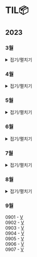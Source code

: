 # TIL📦

## 2023
### 3월
<details>
<summary>접기/펼치기</summary>
0323 - <a href = "./03/0323/0323.md">V</a><br>
0324 - <a href = "./03/0324/0324.md">V</a><br>
추상클래스, 인터페이스, 자바 문법 복습(0330)<br>
0325 - <a href = "./03/0325/0325.md">V</a><br>
0326 - <a href = "./03/0326/0326.md">V</a><br>
C enum 복습(0327), 자료구조 Ch14. 그래프 복습(0327) <br>
0327 - <a href = "./03/0327/0327.md">V</a><br>
mysql 1~10강 정리 후 관련 문제 풀기(0420), 데이터베이스 개념 정규화까지 끝내기(0402)<br>
0328 - <a href = "./03/0328/0328.md">V</a><br>
0329 - <a href = "./03/0329/0329.md">V</a><br>
0330- <a href = "./03/0330/0330.md">V</a><br>
0331 - <a href = "./03/0331/0331.md">V</a><br>

### 3월 정리⌛️
정보처리기사 실기(~UML), 자바 복습, 열혈 자료구조 1회독, mysql 기초, 데이터베이스 개념(~정규화 전까지)<br>
프론트(html/css/javascript)기초 시작, 알고리즘(로버트세지윅) 시작, PS(백준 기초 알고리즘 8문제)<br>
객체지향의 사실과 오해 1회독, UML 기초와 응용(~유스케이스 다이어그램), 블로그 포스팅용 문서화 작업...<br>

### 4월 우선순위🎯
1. 정보처리기사 실기(4/23) 합격
2. PS 하루 한 문제
3. 알고리즘(로버트세지윅) 강의 + 책 1회독
4. 영어 회화 유창할 정도로 연습
5. sql, 데이터베이스 개념  끝내기

</details>

### 4월
<details>
<summary>접기/펼치기</summary>
0401 - <a href="./04/0401/0401.md">V</a><br>
0402 - <a href="./04/0402/0402.md">V</a><br>
0403 - <a href="./04/0403/0403.md">V</a><br>
하루 3 문제 이상 해결하기(0411)<br>
0404 - <a href="./04/0404/0404.md">V</a><br>
0405 - <a href="./04/0405/0405.md">V</a><br>
0406 - <a href="./04/0406/0406.md">V</a><br>
0407 - <a href="./04/0407/0407.md">V</a><br>
0408 - <a href="./04/0408/0408.md">V</a><br>
0409 - <a href="./04/0409/0409.md">V</a><br>
0410 - <a href="./04/0410/0410.md">V</a><br>
0411 - <a href="./04/0411/0411.md">V</a><br>
0412 - <a href="./04/0412/0412.md">V</a><br>
0413 - <a href="./04/0413/0413.md">V</a><br>
0414 - <a href="./04/0414/0414.md">V</a><br>
0415 - <a href="./04/0415/0415.md">V</a><br>
비트 연산 공부하기, 유클리드 호제법, binary\_gcd 복습(0428)<br>
0416 - <a href="./04/0416/0416.md">V</a><br>
정보처리기사 실기 하루종일 공부(0422-23), 자바, 파이썬 복습 정처기 ps(0417)<br>
0417 - <a href="./04/0417/0417.md">V</a><br>
정처기 sql, 데이터베이스 파트 끝내기(0420)<br>
0418 - <a href="./04/0418/0418.md">V</a><br>
0419 - <a href="./04/0419/0419.md">V</a><br>
0420 - <a href="./04/0420_21_22/0420.md">V</a><br>
시나공 정처기 실기 1권 중요파트 위주로 3회독, 실기 2권 11장 응용 SW기초 기술파트 2회독(0422-23)<br>
0421 - <a href="./04/0420_21_22/0420.md">V</a><br>
0422 - <a href="./04/0420_21_22/0420.md">V</a><br>
0423 - <a href="./04/0423/0423.md">V</a><br>
독학사 데이터베이스 교재 개념 끝내기(0424,25,28), 프로그래머스 SQL문제 풀기(0423)<br>
관계대수, 관계해석, 정규화 등 주요 개념 정리하기(0424,25,28)<br>
0424 - <a href="./04/0424/0424.md">V</a><br>
0425 - <a href="./04/0425/0425.md">V</a><br>
객체지향의 사실과 오해 문서화 시작하기(0429), 자료구조 큐, 트리, 우선순위 큐와 힙까지 복습하기(0428)<br> 
순열과 조합 개념 확실히 잡기(0503)<br>
0426 - <a href="./04/0426/0426.md">V</a><br>
0427 - <a href="./04/0427/0427.md">V</a><br>
0428 - <a href="./04/0428/0428.md">V</a><br>
0429 - <a href="./04/0429/0429.md">V</a><br>
0430 - <a href="./04/0430/0430.md">V</a><br>

### 4월 결과🎯
1. ~~정보처리기사 실기(4/23) 합격~~ -> 🎯가채점 결과 합격
2. ~~PS 하루 한 문제~~ -> 🎯백준 41문제, 프로그래머스 SQL 9문제
3. 알고리즘(로버트세지윅) 강의 + 책 1회독 -> ⛹🏻‍♂️Pivot. 자바 중급 활용 + 빈출 알고리즘 PS 수월하게 한 다음 이론 공부하기
4. 영어 회화 유창할 정도로 연습 -> 🚴🏻‍♂️꾸준히. 독학사 영어 80 이상, 토익 950 이상, 토스 레벨8 목표로 지속적으로.
5. ~~sql, 데이터베이스 개념 끝내기~~ -> 🎯정보처리기사 데이터베이스, 독학사 데이터베이스, 유데미 강의 학습, SQL 문제풀이

### 4월 정리⌛️
정보처리기사 실기 학습 및 취득<br>
데이터베이스 개념 학습 및 SQL 활용, 자료구조 복습<br> 
PS(50문제) - 구현, 수학(유클리드 호제법, 에라토스테네스의 체, 비트 연산, 스테인 알고리즘, 부분합), 투 포인터<br> 
다이나믹 프로그래밍 개념 학습<br>

### 4월 독서📖
(객체 지향 설계와 분석을 위한) UML 기초와 응용 - 한정수, 김귀정<br>
(스프링 입문을 위한) 자바 객체 지향의 원리와 이해 - 김종민<br> 
린치핀 : 누구도 대체할 수 없는 존재 - 세스 고딘<br> 
1만 시간의 재발견 : 노력은 왜 우리를 배신하는가 - 안데르스 에릭슨, 로버트 풀<br> 
소프트웨어 장인 : 프로페셔널리즘/실용주의/자부심 - 산드로 만쿠소<br>
포지셔닝 : 인류 불변의 마케팅 클래식 - 잭 트라우스, 앨 리스<br>

### 5월 우선순위🎯
1.	자바 실력 키우기 (모던 자바 인 액션, 오브젝트, 좋은 코드 나쁜 코드)
2.	디버깅, TDD 과정 익히기(디버거 사용법, 블랙박스 테스트, TDD 학습)
3.	통합컴퓨터 시스템(독학사, 컴퓨터 구조 및 설계, 운영체제, 전자계산기 조직 응용 기사)
4.	통합 프로그래밍(독학사), PS 꾸준히, C++만 별도로 학습
5.	SQLD 공부(데이터베이스 복습, 6월 초 시험 목표)
6.	영어(영단기 신토익 RC 20일 문법) + LC Part2 집중 연습
7.	C로 기초 알고리즘 학습(자료구조 복습, 다이나믹 프로그래밍, 브루트포스, DFS, BFS)
8.	Rosen의 이산수학(1. 논리와 증명, 2. 집합, 함수, 수열, 수열의 합, 행렬 3. 알고리즘)

</details>

### 5월
<details>
<summary>접기/펼치기</summary>
0501 - <a href="./05/0501/0501.md">V</a><br>
0502 - <a href="./05/0502/0502.md">V</a><br>
자바 스레드, 병렬처리 개념 공부하기(0504, -ing), 지네릭스 활용 복습하기(0503), 시간관리(0503)<br>
0503 - <a href="./05/0503/0503.md">V</a><br>
자바 스크립트 공부하기(0504, 0506, 0507, 0508, 0509, 0510, 0511, 0512, 0513, 0514, 0515, 0516, 0517, 0518, 0519, 0520, 0521, 0522, 0523)<br>
0504 - <a href="./05/0504/0504.md">V</a><br>
스레드 공부 이후 운영체제 병렬처리, 컴퓨터 구조 및 설계 관련 내용 학습()<br>
0505 - <a href="./05/0505/0505.md">V</a><br>
0506 - <a href="./05/0506/0506.md">V</a><br>
0507 - <a href="./05/0507/0507.md">V</a><br>
자바스크립트 프로젝트에 쓰인 html/css/javascript 공부(0508, 0509, 0510, 0511, 0512, 0513, 0514, 0515, 0516, 0517, 0518, 0519, 0520, 0521, 0522, 0523)<br>
0508 - <a href="./05/0508/0508.md">V</a><br>
0509 - <a href="./05/0509/0509.md">V</a><br>
0510 - <a href="./05/0510/0510.md">V</a><br>
0511 - <a href="./05/0511/0511.md">V</a><br>
0512 - <a href="./05/0512/0512.md">V</a><br>
0513 - <a href="./05/0513/0513.md">V</a><br>
0514 - <a href="./05/0514/0514.md">V</a><br>
0515 - <a href="./05/0515/0515.md">V</a><br>
0516 - <a href="./05/0516/0516.md">V</a><br>
0517 - <a href="./05/0517/0517.md">V</a><br>
0518 - <a href="./05/0518/0518.md">V</a><br>
HTML FORM 기능으로 데이터 송수신 시 암호화 적용하기()<br>
0519 - <a href="./05/0519/0519.md">V</a><br>
0520 - <a href="./05/0520/0520.md">V</a><br>
0521 - <a href="./05/0521/0521.md">V</a><br>
0522 - <a href="./05/0522/0522.md">V</a><br>
자바스크립트 프로젝트 복습하면서 리팩토링 하기()<br>
0523 - <a href="./05/0523/0523.md">V</a><br>
0524 - <a href="./05/0524/0524.md">V</a><br>
0525 - <a href="./05/0525/0525.md">V</a><br>
0526 - <a href="./05/0526/0526.md">V</a><br>
~~김영한 스프링 기초 복습하면서 정리하기(0605), 네트워크 기초 복습하면서 정리하기(0630)~~<br>
정리 내용이 강의 자료와 별 다를 바 없다. 강의 자료에도 핵심만 나와 있으니 강의 자료로 복습한다.   
0527 - <a href="./05/0527/0527.md">V</a><br>
0528 - <a href="./05/0528/0528.md">V</a><br>
0529 - <a href="./05/0529/0529.md">V</a><br>
0530 - <a href="./05/0530/0530.md">V</a><br>
0531 - <a href="./05/0531/0531.md">V</a><br>

### 5월 결과🎯
1.	자바 실력 키우기 (모던 자바 인 액션, 오브젝트, 좋은 코드 나쁜 코드) -> Pivot. 모던 자바 인 액션 필요한 부분까지 정리, 스프링 학습으로 전환  
2.	디버깅, TDD 과정 익히기(디버거 사용법, 블랙박스 테스트, TDD 학습) -> VSCode 디버거 사용
3.	통합컴퓨터 시스템(독학사, 컴퓨터 구조 및 설계, 운영체제, 전자계산기 조직 응용 기사) -> x
4.	통합 프로그래밍(독학사), PS 꾸준히, C++만 별도로 학습 -> x
5.	SQLD 공부(데이터베이스 복습, 6월 초 시험 목표) -> DB 학습
6.	영어(영단기 신토익 RC 20일 문법) + LC Part2 집중 연습 -> x
7.	C로 기초 알고리즘 학습(자료구조 복습, 다이나믹 프로그래밍, 브루트포스, DFS, BFS) -> x
8.	Rosen의 이산수학(1. 논리와 증명, 2. 집합, 함수, 수열, 수열의 합, 행렬 3. 알고리즘) -> x

### 5월 정리⌛️
목표 관리 실패  
5월은 목표가 너무 많아 선택과 집중에 실패했다.  
자바+ CS지식+ 클린 코드 관련 지식이 충분히 갖춰져야 프레임워크를 학습할 수 있다고 착각해 많이 돌아왔다.  
클린코드와 디자인 패턴, OOP에 대한 지식이 완벽히 갖춰져야만 스프링을 학습할 수 있다고 생각했는데 오판이었다.  
관련 학습을 하면 할수록 프레임워크를 활용하거나 관련 지식이 전제된 코드가 등장해 이럴 바에는 프레임워크를 학습하고 디자인 패턴과 관련된 공부를 하는 게 낫겠다는 생각이 들었다.
디자인 패턴과 OOP, 리팩토링 등 관련 예시가 모두 비즈니스 로직이 섞인 애플리케이션 코드였는데 프레임워크를 익힌 상태에서 공부했더라면 이해하고 정리하기에 더 효율적이었을 것 같아 아쉬웠다.  
  
VSCode와 IntelliJ 개발환경에 빔 플러그인으로 개발환경 변경.    
이제까지 고집했던 Neovim + Plugin + Iterm2 개발환경도 내려뒀다. PS를 하고 간단한 패키지를 구성하는 건 불편함보다 재미가 컸지만 본격적으로 스프링을 학습하고 클론 코딩 하려다 보니 빌드를 위해 이것저것 설정하는 게 실제 학습 시간보다 길어지는 것 같았다. Vim 덕분에 CoC의 존재도, IDE가 전반적으로 어떻게 구성되는지 어렴풋이나마 알게 됐으니 그걸로 충분했다🥲
  
결과적으로 CS지식 + 자바 심화 학습을 하려고 했던 목표가 프론트엔드 학습(HTML/CSS/JAVASCRIPT 프로젝트 클론코딩 + 토이 프로젝트)과  
스프링 학습으로 변경되는 한 달이었다.  
7/2일, 5월을 돌아보는 현재 시점에서는 잘한 결정이었다고 생각한다.  

### 6월 우선순위🎯
1. 스프링 학습
2. SQLD 합격

</details>

### 6월
<details>
<summary>접기/펼치기</summary>
0601 - <a href="./06/0601/0601.md">V</a><br>
0602 - <a href="./06/0602/0602.md">V</a><br>
0603 - <a href="./06/0603/0603.md">V</a><br>
0604 - <a href="./06/0604/0604.md">V</a><br>
스프링 MVC2 타임리프 활용 이전까지 DI, MVC1 전체 복습, 타임리프 문법 외우기(V-0605,0606)<br>
0605 - <a href="./06/0605/0605.md">V</a><br>
스프링 MVC 서블릿, JSP, 타임리프, 기능 전반 지속적으로 복습(0606)<br>
0606 - <a href="./06/0606/0606.md">V</a><br>
0607 - <a href="./06/0607/0607.md">V</a><br>
0609 - <a href="./06/0609/0609.md">V</a><br>
0610 - <a href="./06/0610/0610.md">V</a><br>
0611 - <a href="./06/0611/0611.md">V</a><br>
0612 - <a href="./06/0612/0612.md">V</a><br>
0613 - <a href="./06/0613/0613.md">V</a><br>
0614 - <a href="./06/0614/0614.md">V</a><br>
0615 - <a href="./06/0615/0615.md">V</a><br>
0616 - <a href="./06/0616/0616.md">V</a><br>
0621 - <a href="./06/0621/0621.md">V</a><br>
0622 - <a href="./06/0622/0622.md">V</a><br>
0623 - <a href="./06/0623/0623.md">V</a><br>
0624 - <a href="./06/0624.0624.md">V</a><br>
0625 - <a href="./06/0625/0625.md">V</a><br>
0626 - <a href="./06/0626/0626.md">V</a><br>
0627 - <a href="./06/0627/0627.md">V</a><br>
0628 - <a href="./06/0628/0628.md">V</a><br>
0629 - <a href="./06/0629/0629.md">V</a><br>
0630 - <a href="./06/0630/0630.md">V</a><br>

## 6월 결과🎯
스프링 학습 -> Spring MVC(1,2), Spring DB(1,2), JPA 프로젝트 클론코딩, JPA 개념, 네트워크 기초 인프라 학습  
SQLD 합격 -> 6/30 확인 결과 합격예정  
  
## 6월 정리⌛️
스프링 강의(인프런 - 김영한)<br>
올해 들어 가장 많은 강의를 들은 한 달. 백엔드 프레임워크가 HTTP 프로토콜을 파싱해 클라이언트의 요구를 처리하고 필요하다면 DB와 연계해 관련 로직을 수행한다는 것을 배웠다. 김영한 강사님의 강의는 훌륭했지만 한 달 내에 윤곽을 잡아야 한다는 생각에 빠르게 배워 넓고 얕게 공부한 것 같다. 7월은 직접 프로젝트를 진행하며 배운 내용을 숙달해가는 한 달이 될 것이다.   
   
그리고 6/30일 준비해왔던 SQLD가 합격예정이라는 것을 확인했다. 정보처리기사도 합격해 자격증을 받았다.<br>
지난 해부터 준비했던 일들이 계획대로 진행돼 다행이다. 몇 번 실패와 변화도 있었지만 큰 틀에서는 변하지 않았다. 오히려 항상 더 개선되어 왔다. 꾸준히 해 남은 목표들도 이뤄내자.  

## 7월 목표🎯
1. 스프링 프로젝트 진행(스프링 실습2, QueryDSL, 스프링 부트, 스프링 고급 강의 듣기) - 50% 이상 완료하기  
2. PS(문제해결을 생활화하기)  
3. 전자계산기 조직응용기사 필기 합격  

</details>

### 7월
<details>
<summary>접기/펼치기</summary>

0701 - <a href="./07/0701/0701.md">V</a><br>
0702 - <a href="./07/0702/0702.md">V</a><br>
0703 - <a href="./07/0703/0703.md">V</a><br>
0704 - <a href="./07/0704/0704.md">V</a><br>
0705 - <a href="./07/0705/0705.md">V</a><br>
0706 - <a href="./07/0706/0706.md">V</a><br>
0707 - <a href="./07/0707/0707.md">V</a><br>
0708 - <a href="./07/0708/0708.md">V</a><br>
0709 - <a href="./07/0709/0709.md">V</a><br>
0711 - <a href="./07/0711/0711.md">V</a><br>

## 0711 전자계산기조직응용기사 필기 응시, 7월 목표 수정
가채점 결과 합격은 했지만 공부가 부족했다. 응시율이 낮은 시험인데 반해 합격률은 높은 편이어서 쉽게 생각했다. 정보처리기사와 네트워크나 
c언어 등 범위가 겹치는 부분이 있기 때문에 수월할 거라 생각했는데 비전공자 입장에서는 정보처리기사보다 외우고 이해해야 할 게 많은 시험이었다. 
시험이 몇 일 남지 않은 상태에서 벼락치기해서 개념을 다 가져갈 수 없는 시험이다. 진법변환을 활용한 간단한 계산 문제, 논리회로, 
스케줄링 알고리즘, 마이크로 프로그래밍 등에 익숙한 전공자라면 쉽게 합격할 수 있을 것이다. 나는 앞의 것들에 그다지 익숙하지 않았다🫥
  
하는 수 없이 기출 5 회분을 풀어서 양치기 + 운으로 시험을 봤다. 다행히 모의로 풀었던 것보다 문제가 쉽게 나와 합격할 수 있었다. 기분은 좋았지만 실력보다는 운으로 한 번 넘긴 거라는 생각이 든다. 
전자계산기조직응용기사는 하드웨어를 공부하기에는 정말 좋은 시험이다. 필기는 전반적으로 문제의 난이도가 낮고 문제은행식이기 때문에 합격률은 높은 편이지만 배워야할 개념 자체는 정보처리기사보다 깊다. 그래서 조금만 꼬아서 내도 엄청나게 어려워질 시험이다. 
가장 최근의 실기 합격률은 1%대였는데 공교롭게도 2026년에 전자계산기조직응용기사와 전자계산기기사 컴퓨터시스템기사로 통합된다는 발표를 하고난 뒤의 첫 실기 시험이었다. 
전자계산기조직응용기사와 전자계산기기사가 컴퓨터시스템기사로 통합될 경우를 가정하고 실기 시험을 테스트해본 게 아닐까 싶다. 
정보처리기사도 개정 후 난이도가 갑작스럽게 상승했는데 2026년에 컴퓨터시스템기사도 비슷하게 가지 않을까 싶다. 
비전공자이고 하드웨어에 대한 지식이 부족하다면 미리 따놓는 편이 좋을 것 같다. 
  
필기를 공부하면서 전자계산기조직응용기사의 하드웨어 개념들을 어설픈 수준이 아니라 제대로 알고 싶어졌다. 
컴공 독학사 4단계 시험과 겹치는 부분이 많기도 하고 해서 운이 좋아 필기에 합격한다면 10월 말까지는 CS개념 학습에 집중하겠다고 다짐했는데 
이렇게 됐으니 전조기 실기와 독학사에 집중하려고 한다. 
  
10월 전후로 지원하고 싶었던 우테코와 전자계산기조직응용기사 실기, 독학사 학위 시험이 몰려 있어 고민이 많았다. 
우테코를 목표로 포트폴리오와 PS도 준비하고자 했는데 스프링/JS를 공부하고 포트폴리오를 구상해보다가, 이 시험을 준비하게 되며 
짧은 시간에 모든 걸 다 하는 게 현실적으로 어려울 것 같다는 생각이 들었다.  

포폴과 PS는 10월 이후에도 언제든지 준비할 수 있지만 독학사 시험은 일 년에 한 번 뿐이니 독학사를 준비하는 게 맞다는 게 결론이다. 
여유가 된다면 포폴과 PS도 신경 쓰겠지만 어디까지나 CS 개념 학습을 끝내놓고 하려고 한다. 
대신 그렇게 하기로 마음먹었으니 합격률이 얼마가 되든 시험은 반드시 합격한다. 
  
7월 수정 목표🎯
1. 전자계산기 조직응용기사 필기 합격(V) -> 논리회로, 컴퓨터 구조, 운영체제 학습  
2. PS -> 독학사 알고리즘 범위에 맞춰 PS
3. 스프링 프로젝트 진행 -> 인프런 스프링 로드맵 마치기

0712 - <a href="./07/0712/0712.md">V</a><br>
0715 - <a href="./07/0715/0715.md">V</a><br>
0716 - <a href="./07/0716/0716.md">V</a><br>
0717 - <a href="./07/0717/0717.md">V</a><br>
0718 - <a href="./07/0718/0718.md">V</a><br>
0720 - <a href="./07/0720/0720.md">V</a><br>
0722 - <a href="./07/0722/0722.md">V</a><br>
0723 - <a href="./07/0723/0723.md">V</a><br>
0724 - <a href="./07/0724/0724.md">V</a><br>
0725 - <a href="./07/0725/0725.md">V</a><br>
0726 - <a href="./07/0726/0726.md">V</a><br>
0727 - <a href="./07/0727/0727.md">V</a><br>
0728 - <a href="./07/0728/0728.md">V</a><br>
0729 - <a href="./07/0729/0729.md">V</a><br>
0731 - <a href="./07/0731/0731.md">V</a><br>
</details>

### 8월

<details>
<summary>접기/펼치기</summary>
0801 - <a href="./08/0801/0801.md">V</a><br>
0802 - <a href="./08/0802/0802.md">V</a><br>
0804 - <a href="./08/0804/0804.md">V</a><br>
0806 - <a href="./08/0806/0806.md">V</a><br>
0807 - <a href="./08/0807/0807.md">V</a><br>
0808 - <a href="./08/0808/0808.md">V</a><br>
0809 - <a href="./08/0809/0809.md">V</a><br>
0810 - <a href="./08/0810/0810.md">V</a><br>
0811 - <a href="./08/0811/0811.md">V</a><br>
0812 - <a href="./08/0812/0812.md">V</a><br>
0814 - <a href="./08/0814/0814.md">V</a><br>
0815 - <a href="./08/0815/0815.md">V</a><br>
0816 - <a href="./08/0816/0816.md">V</a><br>
0817 - <a href="./08/0817/0817.md">V</a><br>
0818 - <a href="./08/0818/0818.md">V</a><br>
0819 - <a href="./08/0819/0819.md">V</a><br>
0820 - <a href="./08/0820/0820.md">V</a><br>
0821 - <a href="./08/0821/0821.md">V</a><br>
0822 - <a href="./08/0822/0822.md">V</a><br>
0823 - <a href="./08/0823/0823.md">V</a><br>
0824 - <a href="./08/0824/0824.md">V</a><br>
0825 - <a href="./08/0825/0825.md">V</a><br>
0826 - <a href="./08/0826/0826.md">V</a><br>
0827 - <a href="./08/0827/0827.md">V</a><br>
0828 - <a href="./08/0828/0828.md">V</a><br>
0831 - <a href="./08/0831/0831.md">V</a><br>
</details>

### 9월

0901 - <a href="./09/0901/0901.md">V</a><br>
0902 - <a href="./09/0902/0902.md">V</a><br>
0903 - <a href="./09/0903/0903.md">V</a><br>
0904 - <a href="./09/0904/0904.md">V</a><br>
0905 - <a href="./09/0905/0905.md">V</a><br>
0906 - <a href="./09/0906/0906.md">V</a><br>
0907 - <a href="./09/0907/0907.md">V</a><br>

